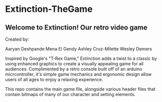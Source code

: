 # Extinction-TheGame

## Welcome to Extinction! Our retro video game

Created by:

Aaryan Deshpande
Mena El Gendy
Ashley Cruz-Milette
Wesley Demers

Inspired by Google's "T-Rex Game," Extinction adds a twist to a classic by using enhanced graphics to create a visually appealing game for all audiences. Complimented by a retro console built off of an arduino micrcontroller, it's simple game mechanics and ergonomic design allow users of all ages to enjoy a relaxing experience.

This repo contains the main game file, alongside various header files that contain bitmaps of many of our character and setting elements. 
